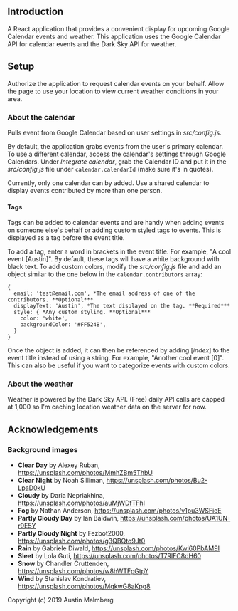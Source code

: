 ## Introduction

A React application that provides a convenient display for upcoming Google Calendar events and weather. This application uses the Google Calendar API for calendar events and the Dark Sky API for weather.

## Setup

Authorize the application to request calendar events on your behalf. Allow the page to use your location to view current weather conditions in your area.

### About the calendar

Pulls event from Google Calendar based on user settings in *src/config.js*.

By default, the application grabs events from the user's primary calendar. To use a different calendar, access the calendar's settings through Google Calendars. Under *Integrate calendar*, grab the Calendar ID and put it in the *src/config.js* file under `calendar.calendarId` (make sure it's in quotes).

Currently, only one calendar can by added. Use a shared calendar to display events contributed by more than one person.

#### Tags

Tags can be added to calendar events and are handy when adding events on someone else's behalf or adding custom styled tags to events. This is displayed as a tag before the event title.

To add a tag, enter a word in brackets in the event title. For example, "A cool event [Austin]". By default, these tags will have a white background with black text. To add custom colors, modify the *src/config.js* file and add an object similar to the one below in the `calendar.contributors` array:

    {
      email: 'test@email.com', *The email address of one of the contributors. **Optional***
      displayText: 'Austin', *The text displayed on the tag. **Required***
      style: { *Any custom styling. **Optional***
        color: 'white',
        backgroundColor: '#FF524B',
      }
    }

Once the object is added, it can then be referenced by adding [*index*] to the event title instead of using a string. For example, "Another cool event [0]". This can also be useful if you want to categorize events with custom colors.

### About the weather

Weather is powered by the Dark Sky API. (Free) daily API calls are capped at 1,000 so I'm caching location weather data on the server for now.

## Acknowledgements

### Background images

  - **Clear Day** by Alexey Ruban, https://unsplash.com/photos/MmhZBm5ThbU
  - **Clear Night** by Noah Silliman, https://unsplash.com/photos/Bu2-LpaD0kU
  - **Cloudy** by Daria Nepriakhina, https://unsplash.com/photos/auMjWDfTFhI
  - **Fog** by Nathan Anderson, https://unsplash.com/photos/v1pu3WSFieE
  - **Partly Cloudy Day** by Ian Baldwin, https://unsplash.com/photos/UA1UN-r9E5Y
  - **Partly Cloudy Night** by Fezbot2000, https://unsplash.com/photos/g3QBQto9Jt0
  - **Rain** by Gabriele Diwald, https://unsplash.com/photos/Kwi60PbAM9I
  - **Sleet** by Lola Guti, https://unsplash.com/photos/T7RlFC8dH60
  - **Snow** by Chandler Cruttenden, https://unsplash.com/photos/w8hWTFpGtpY
  - **Wind** by Stanislav Kondratiev, https://unsplash.com/photos/MqkwG8aKpg8





Copyright (c) 2019 Austin Malmberg
